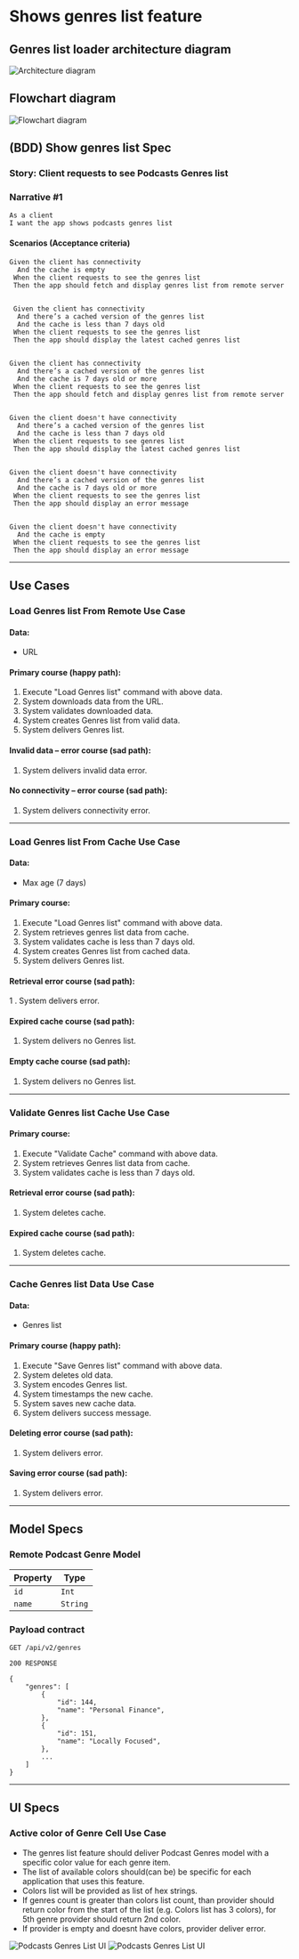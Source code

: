 # **Shows genres list feature**

## Genres list loader architecture diagram

![Architecture diagram](Genres%20List%20UI/dependency.drawio.svg)

## Flowchart diagram

![Flowchart diagram](Genres%20List%20UI/main.drawio.svg)

## **(BDD) Show genres list Spec**
### Story: Client requests to see Podcasts Genres list

### Narrative #1

```
As a client
I want the app shows podcasts genres list
```

#### Scenarios (Acceptance criteria)

```
Given the client has connectivity
  And the cache is empty
 When the client requests to see the genres list
 Then the app should fetch and display genres list from remote server


 Given the client has connectivity
  And there’s a cached version of the genres list
  And the cache is less than 7 days old
 When the client requests to see the genres list
 Then the app should display the latest cached genres list


Given the client has connectivity
  And there’s a cached version of the genres list
  And the cache is 7 days old or more
 When the client requests to see the genres list
 Then the app should fetch and display genres list from remote server


Given the client doesn't have connectivity
  And there’s a cached version of the genres list
  And the cache is less than 7 days old
 When the client requests to see genres list
 Then the app should display the latest cached genres list


Given the client doesn't have connectivity
  And there’s a cached version of the genres list
  And the cache is 7 days old or more
 When the client requests to see the genres list
 Then the app should display an error message


Given the client doesn't have connectivity
  And the cache is empty
 When the client requests to see the genres list
 Then the app should display an error message
```
---
## **Use Cases**

### Load Genres list From Remote Use Case

#### Data:
- URL

#### Primary course (happy path):
1. Execute "Load Genres list" command with above data.
2. System downloads data from the URL.
3. System validates downloaded data.
4. System creates Genres list from valid data.
5. System delivers Genres list.

#### Invalid data – error course (sad path):
1. System delivers invalid data error.

#### No connectivity – error course (sad path):
1. System delivers connectivity error.

---

### Load Genres list From Cache Use Case

#### Data:
- Max age (7 days)

#### Primary course:
1. Execute "Load Genres list" command with above data.
2. System retrieves genres list data from cache.
3. System validates cache is less than 7 days old.
4. System creates Genres list from cached data.
5. System delivers Genres list.

#### Retrieval error course (sad path):
1 . System delivers error.

#### Expired cache course (sad path): 
1. System delivers no Genres list.

#### Empty cache course (sad path): 
1. System delivers no Genres list.

---

### Validate Genres list Cache Use Case

#### Primary course:
1. Execute "Validate Cache" command with above data.
2. System retrieves Genres list data from cache.
3. System validates cache is less than 7 days old.

#### Retrieval error course (sad path):
1. System deletes cache.

#### Expired cache course (sad path): 
1. System deletes cache.

---

### Cache Genres list Data Use Case

#### Data:
- Genres list

#### Primary course (happy path):
1. Execute "Save Genres list" command with above data.
2. System deletes old data.
3. System encodes Genres list.
4. System timestamps the new cache.
5. System saves new cache data.
6. System delivers success message.

#### Deleting error course (sad path):
1. System delivers error.

#### Saving error course (sad path):
1. System delivers error.
 
---

## Model Specs

### Remote Podcast Genre Model

| Property      | Type                     |
|---------------|--------------------------|
| `id`          | `Int`                    |
| `name`        | `String`			           |

### Payload contract

```
GET /api/v2/genres

200 RESPONSE

{
    "genres": [
        {
            "id": 144,
            "name": "Personal Finance",
        },
        {
            "id": 151,
            "name": "Locally Focused",
        },
        ...
    ]
}
```
---

## UI Specs
### Active color of Genre Cell Use Case
- The genres list feature should deliver Podcast Genres model with a specific color value for each genre item.
- The list of available colors should(can be) be specific for each application that uses this feature.
- Colors list will be provided as list of hex strings.
- If genres count is greater than colors list count, than provider should return color from the start of the list (e.g. Colors list has 3 colors), for 5th genre provider should return 2nd color.
- If provider is empty and doesnt have colors, provider deliver error.

![Podcasts Genres List UI](Genres%20List%20UI/podcasts-genres-ui-iphone-light.png) ![Podcasts Genres List UI](Genres%20List%20UI/podcasts-genres-ui-iphone-dark.png)
